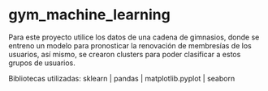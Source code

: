 # gym_machine_learning
Para este proyecto utilice los datos de una cadena de gimnasios, donde se entreno un modelo para pronosticar la renovación de membresías de los usuarios, así mismo, se crearon clusters para poder clasificar a estos grupos de usuarios.

Bibliotecas utilizadas:
sklearn | pandas | matplotlib.pyplot | seaborn
